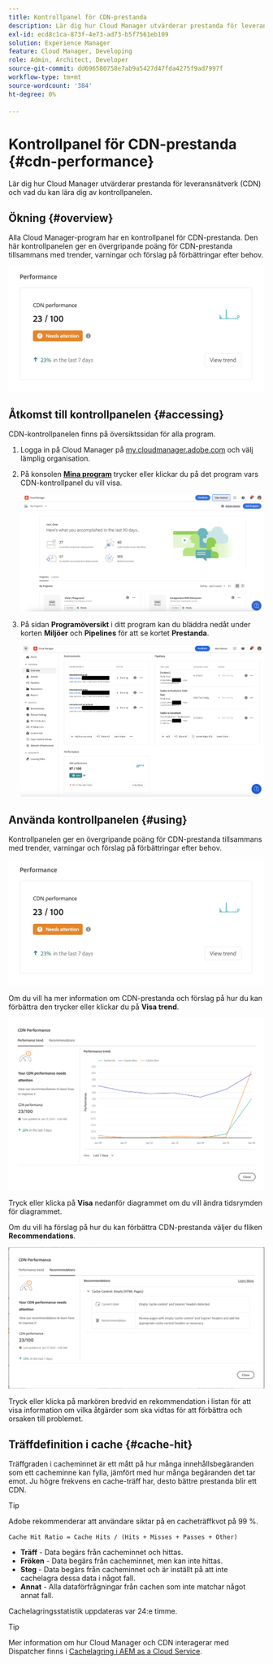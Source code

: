 ```yaml
---
title: Kontrollpanel för CDN-prestanda
description: Lär dig hur Cloud Manager utvärderar prestanda för leveransnätverk (CDN) och vad du kan lära dig av kontrollpanelen.
exl-id: ecd8c1ca-873f-4e73-ad73-b5f7561eb109
solution: Experience Manager
feature: Cloud Manager, Developing
role: Admin, Architect, Developer
source-git-commit: dd696580758e7ab9a5427d47fda4275f9ad7997f
workflow-type: tm+mt
source-wordcount: '384'
ht-degree: 0%

---
```


# Kontrollpanel för CDN-prestanda {#cdn-performance}

Lär dig hur Cloud Manager utvärderar prestanda för leveransnätverk (CDN) och vad du kan lära dig av kontrollpanelen.

## Ökning {#overview}

Alla Cloud Manager-program har en kontrollpanel för CDN-prestanda. Den här kontrollpanelen ger en övergripande poäng för CDN-prestanda tillsammans med trender, varningar och förslag på förbättringar efter behov.

![Kontrollpanel för CDN-prestanda](assets/cdn-performance-dashboard.png)

## Åtkomst till kontrollpanelen {#accessing}

CDN-kontrollpanelen finns på översiktssidan för alla program.

1. Logga in på Cloud Manager på [my.cloudmanager.adobe.com](https://my.cloudmanager.adobe.com/) och välj lämplig organisation.

1. På konsolen **[Mina program](/help/implementing/cloud-manager/navigation.md#my-programs)** trycker eller klickar du på det program vars CDN-kontrollpanel du vill visa.

   ![Sidan Mina program](assets/my-programs.png)

1. På sidan **Programöversikt** i ditt program kan du bläddra nedåt under korten **Miljöer** och **Pipelines** för att se kortet **Prestanda**.

   ![Prestanda](assets/cdn-performance-overview.png)

## Använda kontrollpanelen {#using}

Kontrollpanelen ger en övergripande poäng för CDN-prestanda tillsammans med trender, varningar och förslag på förbättringar efter behov.

![Kontrollpanel för CDN-prestanda](assets/cdn-performance-dashboard.png)

Om du vill ha mer information om CDN-prestanda och förslag på hur du kan förbättra den trycker eller klickar du på **Visa trend**.

![Resultattrend](assets/cdn-performance-trend.png)

Tryck eller klicka på **Visa** nedanför diagrammet om du vill ändra tidsrymden för diagrammet.

Om du vill ha förslag på hur du kan förbättra CDN-prestanda väljer du fliken **Recommendations**.

![CDN-rekommendationer](assets/cdn-performance-recommendations.png)

Tryck eller klicka på markören bredvid en rekommendation i listan för att visa information om vilka åtgärder som ska vidtas för att förbättra och orsaken till problemet.

## Träffdefinition i cache {#cache-hit}

Träffgraden i cacheminnet är ett mått på hur många innehållsbegäranden som ett cacheminne kan fylla, jämfört med hur många begäranden det tar emot. Ju högre frekvens en cache-träff har, desto bättre prestanda blir ett CDN.

>[!TIP]
>
>Adobe rekommenderar att användare siktar på en cacheträffkvot på 99 %.

```text
Cache Hit Ratio = Cache Hits / (Hits + Misses + Passes + Other)
```

* **Träff** - Data begärs från cacheminnet och hittas.
* **Fröken** - Data begärs från cacheminnet, men kan inte hittas.
* **Steg** - Data begärs från cacheminnet och är inställt på att inte cachelagra dessa data i något fall.
* **Annat** - Alla dataförfrågningar från cachen som inte matchar något annat fall.

Cachelagringsstatistik uppdateras var 24:e timme.

>[!TIP]
>
>Mer information om hur Cloud Manager och CDN interagerar med Dispatcher finns i [Cachelagring i AEM as a Cloud Service](/help/implementing/dispatcher/caching.md).
